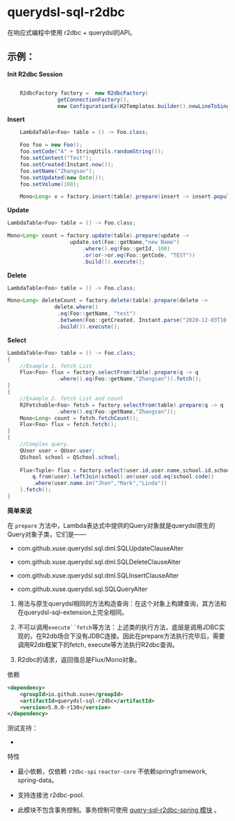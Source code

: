 # querydsl-sql-r2dbc





在响应式编程中使用 r2dbc + querydsl的API。

## 示例：

**Init R2dbc Session**

```java

	R2dbcFactory factory =  new R2dbcFactory(
				getConnectionFactory(),
				new ConfigurationEx(H2Templates.builder().newLineToSingleSpace().build()));
```

**Insert**

```java
	LambdaTable<Foo> table = () -> Foo.class;

	Foo foo = new Foo();
	foo.setCode("A" + StringUtils.randomString());
	foo.setContent("Test");
	foo.setCreated(Instant.now());
	foo.setName("Zhangsan");
	foo.setUpdated(new Date());
	foo.setVolume(100);

	Mono<Long> v = factory.insert(table).prepare(insert -> insert.populate(foo)).execute();
```

**Update**

```java
LambdaTable<Foo> table = () -> Foo.class;

Mono<Long> count = factory.update(table).prepare(update -> 
                    update.set(Foo::getName,"new Name")
    					.where().eq(Foo::getId, 100)
						.or(or->or.eq(Foo::getCode, "TEST"))
    					.build()).execute();
```

**Delete**

```java
LambdaTable<Foo> table = () -> Foo.class;

Mono<Long> deleteCount = factory.delete(table).prepare(delete -> 
               delete.where()
                .eq(Foo::getName, "test")
				.between(Foo::getCreated, Instant.parse("2020-12-03T10:15:30.00Z. "), Instant.now())
				.build()).execute();
```

**Select**

```java
LambdaTable<Foo> table = () -> Foo.class;
{
	//Example 1. fetch List
	Flux<Foo> flux = factory.selectFrom(table).prepare(q -> q
				.where().eq(Foo::getName,"Zhangsan")).fetch();
}
{
	//Example 2. fetch List and count
	R2Fetchable<Foo> fetch = factory.selectFrom(table).prepare(q -> q
				.where().eq(Foo::getName,"Zhangsan"));
	Mono<Long> count = fetch.fetchCount();
	Flux<Foo> flux = fetch.fetch();    
}
{
    //Complex query.
	QUser user = QUser.user;
	QSchool school = QSchool.school;
			
	Flux<Tuple> flux = factory.select(user.id,user.name,school.id,school.name).prepare(q->
		q.from(user).leftJoin(school).on(user.uid.eq(school.code))
		.where(user.name.in("Jhon","Mark","Linda"))
	).fetch();
}
```

**简单来说**



在 `prepare` 方法中，Lambda表达式中提供的Query对象就是querydsl原生的Query对象子类，它们是——

* com.github.xuse.querydsl.sql.dml.SQLUpdateClauseAlter

* com.github.xuse.querydsl.sql.dml.SQLDeleteClauseAlter

* com.github.xuse.querydsl.sql.dml.SQLInsertClauseAlter

* com.github.xuse.querydsl.sql.SQLQueryAlter<T>

  

1. 用法与原生querydsl相同的方法构造查询：在这个对象上构建查询，其方法和在querydsl-sql-extension上完全相同。

2. 不可以调用`execute``fetch`等方法：上述类的执行方法，底层是调用JDBC实现的，在R2db场合下没有JDBC连接。因此在prepare方法执行完毕后，需要调用R2db框架下的fetch, execute等方法执行R2dbc查询。

3. R2dbc的请求，返回值总是Flux/Mono对象。









依赖

```xml
<dependency>
	<groupId>io.github.xuse</groupId>
	<artifactId>querydsl-sql-r2dbc</artifactId>
	<version>5.0.0-r130</version>
</dependency>
```



测试支持：

* 



特性 

* 最小依赖，仅依赖 `r2dbc-spi` `reactor-core` 不依赖springframework,  spring-data。

* 支持连接池 r2dbc-pool.

* 此模块不包含事务控制。事务控制可使用  [query-sql-r2dbc-spring 模块](../querydsl-sql-r2dbc-spring/)  。

  

